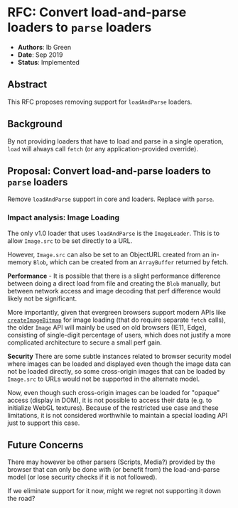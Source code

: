 # RFC: Convert load-and-parse loaders to `parse` loaders

- **Authors**: Ib Green
- **Date**: Sep 2019
- **Status**: Implemented

## Abstract

This RFC proposes removing support for `loadAndParse` loaders.

## Background

By not providing loaders that have to load and parse in a single operation, `load` will always call `fetch` (or any application-provided override).

## Proposal: Convert load-and-parse loaders to `parse` loaders

Remove `loadAndParse` support in core and loaders. Replace with `parse`.

### Impact analysis: Image Loading

The only v1.0 loader that uses `loadAndParse` is the `ImageLoader`. This is to allow `Image.src` to be set directly to a URL.

However, `Image.src` can also be set to an ObjectURL created from an in-memory `Blob`, which can be created from an `ArrayBuffer` returned by fetch.

**Performance** - It is possible that there is a slight performance difference between doing a direct load from file and creating the `Blob` manually, but between network access and image decoding that perf difference would likely not be significant.

More importantly, given that evergreen browsers support modern APIs like [`createImageBitmap`](https://developer.mozilla.org/en-US/docs/Web/API/WindowOrWorkerGlobalScope/createImageBitmap) for image loading (that do require separate `fetch` calls), the older `Image` API will mainly be used on old browsers (IE11, Edge), consisting of single-digit percentage of users, which does not justify a more complicated architecture to secure a small perf gain.

**Security** There are some subtle instances related to browser security model where images can be loaded and displayed even though the image data can not be loaded directly, so some cross-origin images that can be loaded by `Image.src` to URLs would not be supported in the alternate model.

Now, even though such cross-origin images can be loaded for "opaque" access (display in DOM), it is not possible to access their data (e.g. to initialize WebGL textures). Because of the restricted use case and these limitations, it is not considered worthwhile to maintain a special loading API just to support this case.

## Future Concerns

There may however be other parsers (Scripts, Media?) provided by the browser that can only be done with (or benefit from) the load-and-parse model (or lose security checks if it is not followed).

If we eliminate support for it now, might we regret not supporting it down the road?
